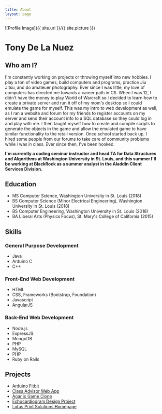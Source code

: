 ```yaml
---
title: About
layout: page
---
```

![Profile Image]({{ site.url }}/{{ site.picture }})
<h1> Tony De La Nuez </h1> 
<h2> Who am I? </h2>
<p>I'm constantly working on projects or throwing myself into new hobbies. I play a ton of video games, build computers and programs, practice Jiu Jitsu, and do amateuer photography. Ever since I was little, my love of computers has directed me towards a career path in CS. When I was 12, I didn't have the money to play World of Warcraft so I decided to learn how to create a private server and run it off of my mom's desktop so I could emulate the game for myself. This was my intro to web development as well, as I ran a website and forum for my friends to register accounts on my server and send their account info to a SQL database so they could log in and play with me. I then taught myself how to create and compile scripts to generate the objects in the game and allow the emulated game to have similar functionality to the retail version. Once school started back up, I hired some people from our forums to take care of community problems while I was in class. Ever since then, I've been hooked.</p>

<p> <strong> I'm currently a coding seminar instructor and head TA for Data Structures and Algorithms at Washington University in St. Louis, and this summer I'll be working at BlackRock as a summer analyst in the Aladdin Client Services Division.</strong> </p>

<h2> Education </h2>
<ul class="skill-list">
	<li>MS Computer Science, Washington University in St. Louis (2018)</li>
	<li>BS Computer Science (Minor Electrical Engineering), Washington University in St. Louis (2018)</li>
	<li>BS Computer Engineering, Washington University in St. Louis (2018)</li>
	<li>BA Liberal Arts (Physics Focus), St. Mary's College of California (2015)</li>
</ul>
<h2> Skills </h2>
<h3> General Purpose Development</h3>
<ul class="skill-list">
	<li>Java</li>
	<li>Arduino C</li>
	<li>C++</li>	
</ul>
<h3> Front-End Web Development </h3>
<ul class="skill-list">
	<li>HTML</li>
	<li>CSS, Frameworks (Bootstrap, Foundation)</li>
	<li>Javascript</li>
	<li>AngularJS</li>
</ul>
<h3> Back-End Web Development </h3>
<ul class="skill-list">
	<li>Node.js</li>
	<li>ExpressJS</li>
	<li>MongoDB</li>
	<li>PHP</li>
	<li>MySQL</li>
	<li>PHP</li>
	<li>Ruby on Rails</li>
</ul>
<h2>Projects</h2>

<ul>
	<li><a href="https://www.youtube.com/watch?v=SxzBoIkbFBo&feature=youtu.be">Arduino Fitbit</a></li>
	<li><a href="https://github.com/tonydelanuez/classadvisor">Class Advisor Web App</a></li>
	<li><a href="https://github.com/tonydelanuez/Agar-Clone">Agar.io Game Clone</a></li>
	<li><a href="https://docs.google.com/document/d/1PK9dIS9iV0vjkjP27MZwB_9ElwqGtNZ09YdaC0i59Z0/edit?usp=sharing">Echocardiogram Design Project</a></li>
	<li><a href="http://lotusprnt.com/">Lotus Print Solutions Homepage</a></li>
	
</ul>
